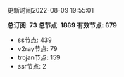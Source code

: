 更新时间2022-08-09 19:55:01

**总订阅: 73**
**总节点: 1869**
**有效节点: 679**
- ss节点: 439
- v2ray节点: 79
- trojan节点: 159
- ssr节点: 2
